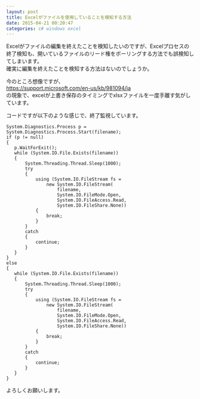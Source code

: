 ```yaml
---
layout: post
title: Excelがファイルを使用していることを検知する方法
date: 2015-04-21 00:20:47
categories: c# windows excel
---
```

<p>Excelがファイルの編集を終えたことを検知したいのですが、Excelプロセスの終了検知も、開いているファイルのリード権をポーリングする方法でも誤検知してしまいます。<br>
確実に編集を終えたことを検知する方法はないのでしょうか。</p>

<p>今のところ想像ですが、<br>
<a href="https://support.microsoft.com/en-us/kb/981094/ja">https://support.microsoft.com/en-us/kb/981094/ja</a><br>
の現象で、excelが上書き保存のタイミングでxlsxファイルを一度手離す気がしています。</p>

<p>コードですが以下のような感じで、終了監視しています。</p>

```
System.Diagnostics.Process p = System.Diagnostics.Process.Start(filename);
if (p != null)
{
   p.WaitForExit();
   while (System.IO.File.Exists(filename))
   {
       System.Threading.Thread.Sleep(1000);
       try
       {
           using (System.IO.FileStream fs =
               new System.IO.FileStream(
                   filename,
                   System.IO.FileMode.Open,
                   System.IO.FileAccess.Read,
                   System.IO.FileShare.None))
           {
               break;
           }
       }
       catch
       {
           continue;
       }
   }
}
else
{
   while (System.IO.File.Exists(filename))
   {
       System.Threading.Thread.Sleep(1000);
       try
       {
           using (System.IO.FileStream fs =
               new System.IO.FileStream(
                   filename,
                   System.IO.FileMode.Open,
                   System.IO.FileAccess.Read,
                   System.IO.FileShare.None))
           {
               break;
           }
       }
       catch
       {
           continue;
       }
   }
}
```

<p>よろしくお願いします。</p>
